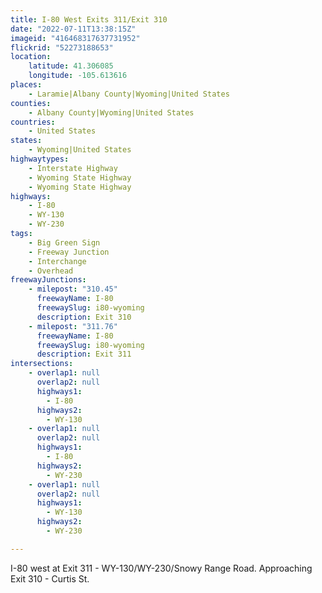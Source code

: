 ```yaml
---
title: I-80 West Exits 311/Exit 310
date: "2022-07-11T13:38:15Z"
imageid: "416468317637731952"
flickrid: "52273188653"
location:
    latitude: 41.306085
    longitude: -105.613616
places:
    - Laramie|Albany County|Wyoming|United States
counties:
    - Albany County|Wyoming|United States
countries:
    - United States
states:
    - Wyoming|United States
highwaytypes:
    - Interstate Highway
    - Wyoming State Highway
    - Wyoming State Highway
highways:
    - I-80
    - WY-130
    - WY-230
tags:
    - Big Green Sign
    - Freeway Junction
    - Interchange
    - Overhead
freewayJunctions:
    - milepost: "310.45"
      freewayName: I-80
      freewaySlug: i80-wyoming
      description: Exit 310
    - milepost: "311.76"
      freewayName: I-80
      freewaySlug: i80-wyoming
      description: Exit 311
intersections:
    - overlap1: null
      overlap2: null
      highways1:
        - I-80
      highways2:
        - WY-130
    - overlap1: null
      overlap2: null
      highways1:
        - I-80
      highways2:
        - WY-230
    - overlap1: null
      overlap2: null
      highways1:
        - WY-130
      highways2:
        - WY-230

---
```

I-80 west at Exit 311 - WY-130/WY-230/Snowy Range Road.  Approaching Exit 310 - Curtis St.